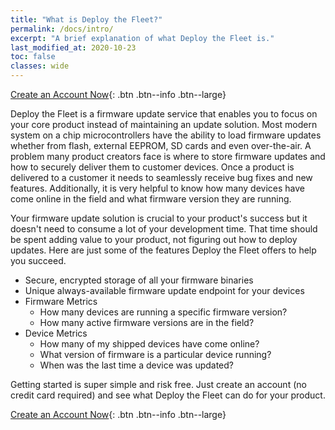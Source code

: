 ```yaml
---
title: "What is Deploy the Fleet?"
permalink: /docs/intro/
excerpt: "A brief explanation of what Deploy the Fleet is."
last_modified_at: 2020-10-23
toc: false
classes: wide
---
```


[Create an Account Now](https://app.deploythefleet.io?register=true){: .btn .btn--info .btn--large}

Deploy the Fleet is a firmware update service that enables you to focus on your core product instead of maintaining an update solution. Most modern system on a chip microcontrollers have the ability to load firmware updates whether from flash, external EEPROM, SD cards and even over-the-air. A problem many product creators face is where to store firmware updates and how to securely deliver them to customer devices. Once a product is delivered to a customer it needs to seamlessly receive bug fixes and new features. Additionally, it is very helpful to know how many devices have come online in the field and what firmware version they are running. 

Your firmware update solution is crucial to your product's success but it doesn't need to consume a lot of your development time. That time should be spent adding value to your product, not figuring out how to deploy updates. Here are just some of the features Deploy the Fleet offers to help you succeed.

  - Secure, encrypted storage of all your firmware binaries
  - Unique always-available firmware update endpoint for your devices
  - Firmware Metrics
    - How many devices are running a specific firmware version?
    - How many active firmware versions are in the field?
  - Device Metrics
    - How many of my shipped devices have come online?
    - What version of firmware is a particular device running?
    - When was the last time a device was updated?

Getting started is super simple and risk free. Just create an account (no credit card required) and see what Deploy the Fleet can do for your product.

[Create an Account Now](https://app.deploythefleet.io?register=true){: .btn .btn--info .btn--large}